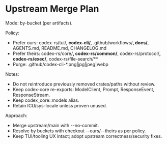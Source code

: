 # Upstream Merge Plan
Mode: by-bucket (per artifacts).

Policy:
- Prefer ours: codex-rs/tui/**, codex-cli/**, .github/workflows/**, docs/**, AGENTS.md, README.md, CHANGELOG.md
- Prefer theirs: codex-rs/core/**, codex-rs/common/**, codex-rs/protocol/**, codex-rs/exec/**, codex-rs/file-search/**
- Purge: .github/codex-cli-*.png|jpg|jpeg|webp

Notes:
- Do not reintroduce previously removed crates/paths without review.
- Keep codex-core re-exports: ModelClient, Prompt, ResponseEvent, ResponseStream.
- Keep codex_core::models alias.
- Retain ICU/sys-locale unless proven unused.

Approach:
- Merge upstream/main with --no-commit.
- Resolve by buckets with checkout --ours/--theirs as per policy.
- Keep TUI/tooling UX intact; adopt upstream correctness/security fixes.
